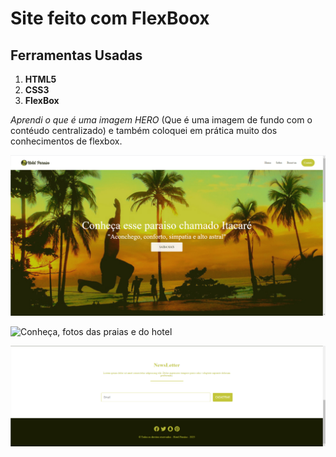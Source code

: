 # Site feito com FlexBoox

## Ferramentas Usadas
1. **HTML5**
2. **CSS3**
3. **FlexBox**

*Aprendi o que é uma imagem HERO* (Que é uma imagem de fundo com o contéudo centralizado) e também coloquei em prática muito dos conhecimentos de flexbox.

![Principal, área com a navegação e uma imagem HERO](https://github.com/FtxDante/css-flexbox/blob/main/node-curso/img/Principal.png)

![Conheça, fotos das praias e do hotel](https://github.com/FtxDante/css-flexbox/blob/main/node-curso/img/Conhe%C3%A7a.png)

![NewsLetter, como para escrever o email](https://github.com/FtxDante/css-flexbox/blob/main/node-curso/img/NewsLetter.png)

